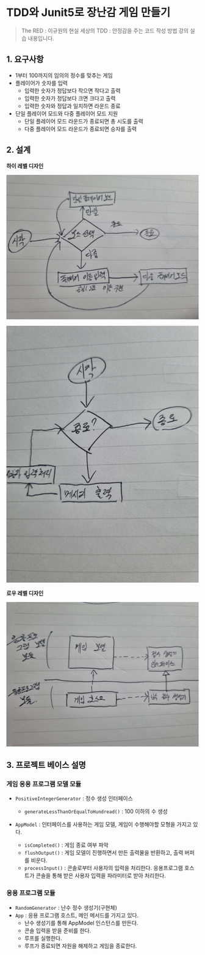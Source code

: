 # TDD와 Junit5로 장난감 게임 만들기

> The RED : 이규원의 현실 세상의 TDD : 안정감을 주는 코드 작성 방법 강의 실습 내용입니다.

## 1. 요구사항

- 1부터 100까지의 임의의 정수를 맞추는 게임
- 플레이어가 숫자를 입력
    - 입력한 숫자가 정답보다 작으면 작다고 출력
    - 입력한 숫자가 정답보다 크면 크다고 출력
    - 입력한 숫자와 정답과 일치하면 라운드 종료
- 단일 플레이어 모드와 다중 플레이어 모드 지원
    - 단일 플레이어 모드 라운드가 종료되면 총 시도를 출력
    - 다중 플레이어 모드 라운드가 종료되면 승자를 출력

## 2. 설계

**하이 레벨 디자인**

<p align="center">
  <img src="./docs/high-level-design.jpg"/>
</p>


<p align="center">
  <img src="./docs/message-flow.jpg"/>
</p>

**로우 레벨 디자인**

<p align="center">
  <img src="./docs/low-level-design.jpg"/>
</p>

## 3. 프로젝트 베이스 설명

### 게임 응용 프로그램 모델 모듈

- `PositiveIntegerGenerator` : 정수 생성 인터페이스
    - `generateLessThanOrEqualToHundread()` : 100 이하의 수 생성

- `AppModel` : 인터페이스를 사용하는 게임 모델, 게임이 수행해야할 모형을 가지고 있다.
    - `isCompleted()` : 게임 종료 여부 파악
    - `flushOutput()` : 게임 모델이 진행하면서 만든 출력물을 반환하고, 출력 버퍼를 비운다.
    - `processInput()` : 콘솔로부터 사용자의 입력을 처리한다. 응용프로그램 호스트가 콘솔을 통해 받은 사용자 입력을 파라미터로 받아 처리한다.

### 응용 프로그램 모듈

- `RandomGenerator` : 난수 정수 생성기(구현체)
- `App` : 응용 프로그램 호스트, 메인 메서드를 가지고 있다.
  - 난수 생성기를 통해 AppModel 인스턴스를 만든다.
  - 콘솔 입력을 받을 준비를 한다.
  - 루프를 실행한다.
  - 루프가 종료되면 자원을 해제하고 게임을 종료한다.
